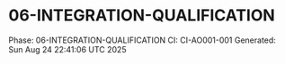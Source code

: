 # 06-INTEGRATION-QUALIFICATION
Phase: 06-INTEGRATION-QUALIFICATION
CI: CI-AO001-001
Generated: Sun Aug 24 22:41:06 UTC 2025
